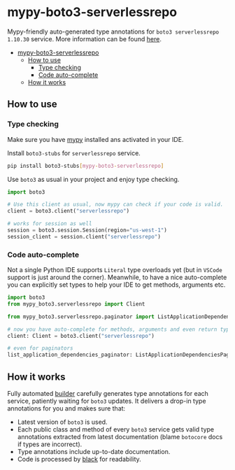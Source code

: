 # mypy-boto3-serverlessrepo

Mypy-friendly auto-generated type annotations for `boto3 serverlessrepo 1.10.30` service.
More information can be found [here](https://github.com/vemel/mypy_boto3).

- [mypy-boto3-serverlessrepo](#mypy-boto3-serverlessrepo)
  - [How to use](#how-to-use)
    - [Type checking](#type-checking)
    - [Code auto-complete](#code-auto-complete)
  - [How it works](#how-it-works)

## How to use

### Type checking

Make sure you have [mypy](https://github.com/python/mypy) installed ans activated in your IDE.

Install `boto3-stubs` for `serverlessrepo` service.

```bash
pip install boto3-stubs[mypy-boto3-serverlessrepo]
```

Use `boto3` as usual in your project and enjoy type checking.

```python
import boto3

# Use this client as usual, now mypy can check if your code is valid.
client = boto3.client("serverlessrepo")

# works for session as well
session = boto3.session.Session(region="us-west-1")
session_client = session.client("serverlessrepo")

```

### Code auto-complete

Not a single Python IDE supports `Literal` type overloads yet (but in `VSCode` support is just around the corner).
Meanwhile, to have a nice auto-complete you can explicitly set types to help your IDE to get methods, arguments etc.

```python
import boto3
from mypy_boto3.serverlessrepo import Client

from mypy_boto3.serverlessrepo.paginator import ListApplicationDependenciesPaginator

# now you have auto-complete for methods, arguments and even return types
client: Client = boto3.client("serverlessrepo")

# even for paginators
list_application_dependencies_paginator: ListApplicationDependenciesPaginator = client.get_paginator("list_application_dependencies")
```

## How it works

Fully automated [builder](https://github.com/vemel/mypy_boto3) carefully generates
type annotations for each service, patiently waiting for `boto3` updates. It delivers
a drop-in type annotations for you and makes sure that:

- Latest version of `boto3` is used.
- Each public class and method of every `boto3` service gets valid type annotations
  extracted from latest documentation (blame `botocore` docs if types are incorrect).
- Type annotations include up-to-date documentation.
- Code is processed by [black](https://github.com/psf/black) for readability.